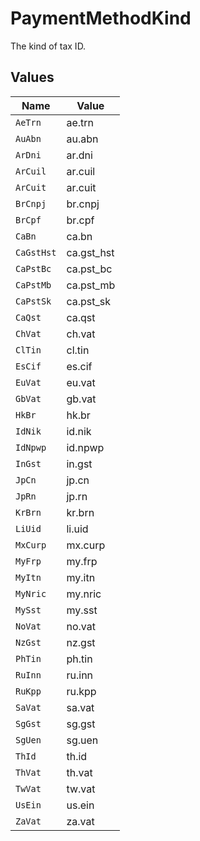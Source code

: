 # PaymentMethodKind

The kind of tax ID.


## Values

| Name       | Value      |
| ---------- | ---------- |
| `AeTrn`    | ae.trn     |
| `AuAbn`    | au.abn     |
| `ArDni`    | ar.dni     |
| `ArCuil`   | ar.cuil    |
| `ArCuit`   | ar.cuit    |
| `BrCnpj`   | br.cnpj    |
| `BrCpf`    | br.cpf     |
| `CaBn`     | ca.bn      |
| `CaGstHst` | ca.gst_hst |
| `CaPstBc`  | ca.pst_bc  |
| `CaPstMb`  | ca.pst_mb  |
| `CaPstSk`  | ca.pst_sk  |
| `CaQst`    | ca.qst     |
| `ChVat`    | ch.vat     |
| `ClTin`    | cl.tin     |
| `EsCif`    | es.cif     |
| `EuVat`    | eu.vat     |
| `GbVat`    | gb.vat     |
| `HkBr`     | hk.br      |
| `IdNik`    | id.nik     |
| `IdNpwp`   | id.npwp    |
| `InGst`    | in.gst     |
| `JpCn`     | jp.cn      |
| `JpRn`     | jp.rn      |
| `KrBrn`    | kr.brn     |
| `LiUid`    | li.uid     |
| `MxCurp`   | mx.curp    |
| `MyFrp`    | my.frp     |
| `MyItn`    | my.itn     |
| `MyNric`   | my.nric    |
| `MySst`    | my.sst     |
| `NoVat`    | no.vat     |
| `NzGst`    | nz.gst     |
| `PhTin`    | ph.tin     |
| `RuInn`    | ru.inn     |
| `RuKpp`    | ru.kpp     |
| `SaVat`    | sa.vat     |
| `SgGst`    | sg.gst     |
| `SgUen`    | sg.uen     |
| `ThId`     | th.id      |
| `ThVat`    | th.vat     |
| `TwVat`    | tw.vat     |
| `UsEin`    | us.ein     |
| `ZaVat`    | za.vat     |